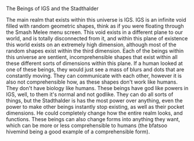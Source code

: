 The Beings of IGS and the Stadthalder

The main realm that exists within this universe is IGS. IGS is an infinite void filled with random geometric shapes, think as if you were floating through the Smash Melee menu screen. This void exists in a different plane to our world, and is totally disconnected from it, and within this plane of existence this world exists on an extremely high dimension, although most of the random shapes exist within the third dimension. Each of the beings within this universe are sentient, incomprehensible shapes that exist within all these different sorts of dimensions within this plane. If a human looked at one of these beings, they would just see a mass of blurs and dots that are constantly moving. They can communicate with each other, however it is also not comprehensible how, as these shapes don't work like humans. They don't have biology like humans. These beings have god like powers in IGS, well, to them it's normal and not godlike. They can do all sorts of things, but the Stadthalder is has the most power over anything, even the power to make other beings instantly stop existing, as well as their pocket dimensions. He could completely change how the entire realm looks, and functions. These beings can also change forms into anything they want, which can be more or less comprehensible to humans (the bfatsoo hivemind being a good example of a comprehensible form). 

